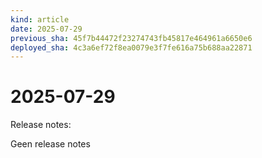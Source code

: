 ```yaml
---
kind: article
date: 2025-07-29
previous_sha: 45f7b44472f23274743fb45817e464961a6650e6
deployed_sha: 4c3a6ef72f8ea0079e3f7fe616a75b688aa22871
---
```


# 2025-07-29

Release notes:

Geen release notes
